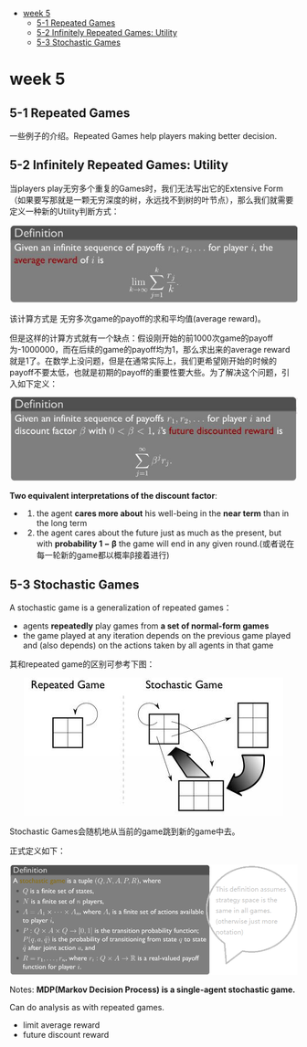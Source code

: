<!-- TOC -->

- [week 5](#week-5)
    - [5-1 Repeated Games](#5-1-repeated-games)
    - [5-2 Infinitely Repeated Games: Utility](#5-2-infinitely-repeated-games-utility)
    - [5-3 Stochastic Games](#5-3-stochastic-games)

<!-- /TOC -->
# week 5

## 5-1 Repeated Games

一些例子的介绍。Repeated Games help players making better decision.

## 5-2 Infinitely Repeated Games: Utility

当players play无穷多个重复的Games时，我们无法写出它的Extensive Form（如果要写那就是一颗无穷深度的树，永远找不到树的叶节点），那么我们就需要定义一种新的Utility判断方式：

<div align="center"><img src='./images/def1.jpg'/></div>

该计算方式是 无穷多次game的payoff的求和平均值(average reward)。

但是这样的计算方式就有一个缺点：假设刚开始的前1000次game的payoff为-1000000，而在后续的game的payoff均为1，那么求出来的average reward就是1了。在数学上没问题，但是在通常实际上，我们更希望刚开始的时候的payoff不要太低，也就是初期的payoff的重要性要大些。为了解决这个问题，引入如下定义：

<div align="center"><img src='./images/df2.jpg'/></div>

**Two equivalent interpretations of the discount factor**:
- 1. the agent **cares more about** his well-being in the **near term** than in the long term
- 2. the agent cares about the future just as much as the present, but with **probability 1 − β** the game will end in any given round.(或者说在每一轮新的game都以概率β接着进行)

## 5-3 Stochastic Games

A stochastic game is a generalization of repeated games：
- agents **repeatedly** play games from **a set of normal-form games**
- the game played at any iteration depends on the previous game played and (also depends) on the actions taken by all agents in that game

其和repeated game的区别可参考下图：

<div align="center"><img src='./images/sto-diff-rep.jpg'/></div>

Stochastic Games会随机地从当前的game跳到新的game中去。

正式定义如下：

<div align="center"><img src='./images/def3.jpg'/></div>

Notes: **MDP(Markov Decision Process)  is a single-agent stochastic game.**

Can do analysis as with repeated games.
- limit average reward
- future discount reward



